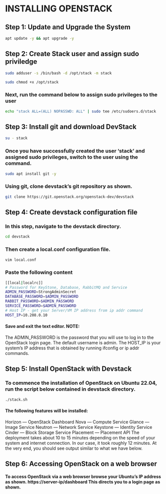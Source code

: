 # INSTALLING OPENSTACK
## Step 1: Update and Upgrade the System
```bash
apt update -y && apt upgrade -y
```
## Step 2: Create Stack user and assign sudo priviledge
```bash
sudo adduser -s /bin/bash -d /opt/stack -m stack
```
```bash
sudo chmod +x /opt/stack
```
### Next, run the command below to assign sudo privileges to the user
```bash
echo "stack ALL=(ALL) NOPASSWD: ALL" | sudo tee /etc/sudoers.d/stack
```
## Step 3: Install git and download DevStack
```bash
su - stack
```
### Once you have successfully created the user ‘stack’ and assigned sudo privileges, switch to the user using the command.
```bash
sudo apt install git -y
```
### Using git, clone devstack’s git repository as shown.
```bash
git clone https://git.openstack.org/openstack-dev/devstack
```
## Step 4: Create devstack configuration file
### In this step, navigate to the devstack directory.
```bash
cd devstack
```
### Then create a local.conf configuration file.
```bash
vim local.conf
```
### Paste the following content
```bash
[[local|localrc]]
# Password for KeyStone, Database, RabbitMQ and Service
ADMIN_PASSWORD=StrongAdminSecret
DATABASE_PASSWORD=$ADMIN_PASSWORD
RABBIT_PASSWORD=$ADMIN_PASSWORD
SERVICE_PASSWORD=$ADMIN_PASSWORD
# Host IP - get your Server/VM IP address from ip addr command
HOST_IP=10.208.0.10
```
#### Save and exit the text editor. NOTE:

The ADMIN_PASSWORD is the password that you will use to log in to the OpenStack login page. The default username is admin.
The HOST_IP is your system’s IP address that is obtained by running ifconfig or ip addr commands.
## Step 5: Install OpenStack with Devstack
### To commence the installation of OpenStack on Ubuntu 22.04, run the script below contained in devstack directory.
```bash
./stack.sh
```
#### The following features will be installed:

Horizon — OpenStack Dashboard
Nova — Compute Service
Glance — Image Service
Neutron — Network Service
Keystone — Identity Service
Cinder — Block Storage Service
Placement — Placement API
The deployment takes about 10 to 15 minutes depending on the speed of your system and internet connection. In our case, it took roughly 12 minutes. At the very end, you should see output similar to what we have below.

## Step 6: Accessing OpenStack on a web browser
#### To access OpenStack via a web browser browse your Ubuntu’s IP address as shown. https://server-ip/dashboard This directs you to a login page as shown.

